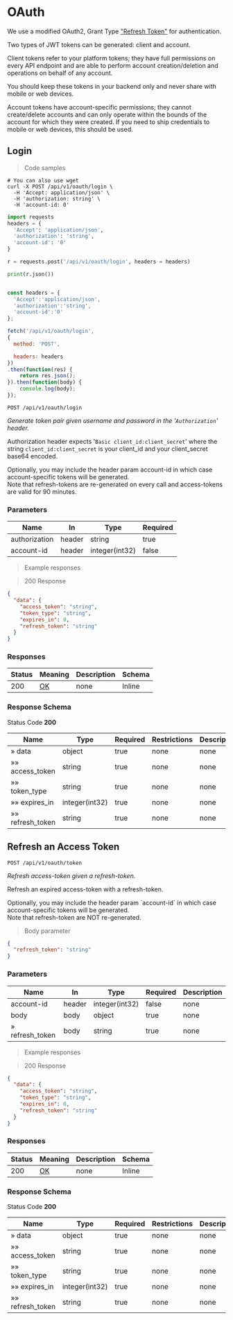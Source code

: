 # OAuth

We use a modified OAuth2, Grant Type ["Refresh Token"](https://oauth.net/2/grant-types/refresh-token/) for authentication.

Two types of JWT tokens can be generated: client and account.

Client tokens refer to your platform tokens; they have full permissions on every API endpoint and are able to perform account creation/deletion and operations on behalf of any account.

<aside class="warning">
    You should keep these tokens in your backend only and never share with mobile or web devices.
</aside>

Account tokens have account-specific permissions; they cannot create/delete accounts and can only operate within the bounds of the account for which they were created. If you need to ship credentials to mobile or web devices, this should be used.

## Login


> Code samples

```shell
# You can also use wget
curl -X POST /api/v1/oauth/login \
  -H 'Accept: application/json' \
  -H 'authorization: string' \
  -H 'account-id: 0'

```

```python
import requests
headers = {
  'Accept': 'application/json',
  'authorization': 'string',
  'account-id': '0'
}

r = requests.post('/api/v1/oauth/login', headers = headers)

print(r.json())

```

```javascript

const headers = {
  'Accept':'application/json',
  'authorization':'string',
  'account-id':'0'
};

fetch('/api/v1/oauth/login',
{
  method: 'POST',

  headers: headers
})
.then(function(res) {
    return res.json();
}).then(function(body) {
    console.log(body);
});

```

`POST /api/v1/oauth/login`

*Generate token pair given username and password in the '`Authorization`' header.*

Authorization header expects '`Basic client_id:client_secret`' where the string `client_id:client_secret` is your client_id and your client_secret base64 encoded.

<aside class="notice">
Optionally, you may include the header param account-id in which case account-specific tokens will be generated.
</aside>

<aside class="notice">
Note that refresh-tokens are re-generated on every call and access-tokens are valid for 90 minutes.
</aside>

<h3 id="post__api_v1_oauth_login-parameters">Parameters</h3>

|Name|In|Type|Required|
|---|---|---|---|
|authorization|header|string|true|
|account-id|header|integer(int32)|false|

> Example responses

> 200 Response

```json
{
  "data": {
    "access_token": "string",
    "token_type": "string",
    "expires_in": 0,
    "refresh_token": "string"
  }
}
```

<h3 id="post__api_v1_oauth_login-responses">Responses</h3>

|Status|Meaning|Description|Schema|
|---|---|---|---|
|200|[OK](https://tools.ietf.org/html/rfc7231#section-6.3.1)|none|Inline|

<h3 id="post__api_v1_oauth_login-responseschema">Response Schema</h3>

Status Code **200**

|Name|Type|Required|Restrictions|Description|
|---|---|---|---|---|
|» data|object|true|none|none|
|»» access_token|string|true|none|none|
|»» token_type|string|true|none|none|
|»» expires_in|integer(int32)|true|none|none|
|»» refresh_token|string|true|none|none|

## Refresh an Access Token

`POST /api/v1/oauth/token`

*Refresh access-token given a refresh-token.*

Refresh an expired access-token with a refresh-token.

<aside class="notice">
Optionally, you may include the header param `account-id` in which case account-specific tokens will be generated.
</aside>

<aside class="warning">
Note that refresh-token are NOT re-generated.
</aside>

> Body parameter

```json
{
  "refresh_token": "string"
}
```

<h3 id="post__api_v1_oauth_token-parameters">Parameters</h3>

|Name|In|Type|Required|Description|
|---|---|---|---|---|
|account-id|header|integer(int32)|false|none|
|body|body|object|true|none|
|» refresh_token|body|string|true|none|

> Example responses

> 200 Response

```json
{
  "data": {
    "access_token": "string",
    "token_type": "string",
    "expires_in": 0,
    "refresh_token": "string"
  }
}
```

<h3 id="post__api_v1_oauth_token-responses">Responses</h3>

|Status|Meaning|Description|Schema|
|---|---|---|---|
|200|[OK](https://tools.ietf.org/html/rfc7231#section-6.3.1)|none|Inline|

<h3 id="post__api_v1_oauth_token-responseschema">Response Schema</h3>

Status Code **200**

|Name|Type|Required|Restrictions|Description|
|---|---|---|---|---|
|» data|object|true|none|none|
|»» access_token|string|true|none|none|
|»» token_type|string|true|none|none|
|»» expires_in|integer(int32)|true|none|none|
|»» refresh_token|string|true|none|none|
